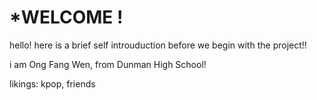 # *WELCOME !
hello! here is a brief self introuduction before we begin with the project!!

i am Ong Fang Wen, from Dunman High School!

likings: kpop, friends 

